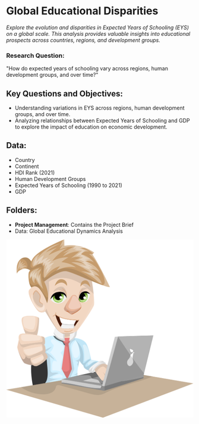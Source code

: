 # **Global Educational Disparities**
*Explore the evolution and disparities in Expected Years of Schooling (EYS) on a global scale. 
This analysis provides valuable insights into educational prospects across countries, regions, and development groups.*

### **Research Question:**
"How do expected years of schooling vary across regions, human development groups, and over time?"

## Key Questions and Objectives:
- Understanding variations in EYS across regions, human development groups, and over time.
- Analyzing relationships between Expected Years of Schooling and GDP to explore the impact of education on economic development.

## Data:
- Country
- Continent
- HDI Rank (2021)
- Human Development Groups
- Expected Years of Schooling (1990 to 2021)
- GDP
  
## Folders:
- **Project Management**: Contains the Project Brief
- Data: Global Educational Dynamics Analysis

![image](image.png)
